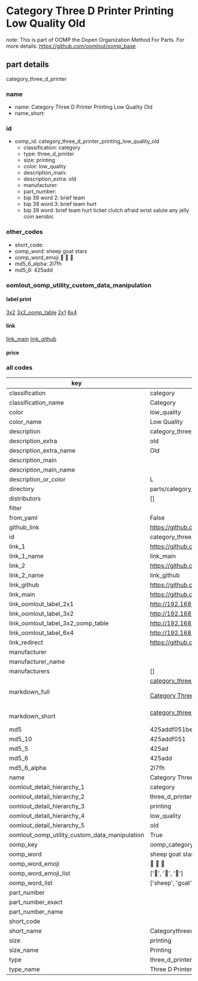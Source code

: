 # Category Three D Printer Printing Low Quality Old  

note: This is part of OOMP the Oopen Organization Method For Parts. For more details: https://github.com/oomlout/oomp_base

##  part details
  



category_three_d_printer



### name
* name: Category Three D Printer Printing Low Quality Old
* name_short: 
### id
* oomp_id: category_three_d_printer_printing_low_quality_old
  * classification: category
  * type: three_d_printer
  * size: printing
  * color: low_quality
  * description_main: 
  * description_extra: old
  * manufacturer: 
  * part_number: 
  * bip 39 word 2: brief team
  * bip 39 word 3: brief team hurt
  * bip 39 word: brief team hurt ticket clutch afraid wrist salute any jelly coin aerobic

### other_codes
* short_code: 
* oomp_word: sheep goat stars
* oomp_word_emoji :sheep: :goat: :stars:
* md5_6_alpha: 2l7fh
* md5_6: 425add






### oomlout_oomp_utility_custom_data_manipulation
#### label print
[3x2](http://192.168.1.245:1112/?label=oomp%202l7fh)
[3x2_oomp_table](http://192.168.1.108:1112/?label=oomp%202l7fh)
[2x1](http://192.168.1.242:1112/?label=oomp%202l7fh)
[6x4](http://192.168.1.55:1112/?label=oomp%202l7fh)    

#### link

[link_main](https://github.com/oomlout/oomlout_oomp_version_1_messy/tree/main/parts/category_three_d_printer_printing_low_quality_old) [link_github](https://github.com/oomlout/oomlout_oomp_version_1_messy/tree/main/parts/category_three_d_printer_printing_low_quality_old)                             

#### price







### all codes 
| key | value |  
| --- | --- |  
| classification | category |  
| classification_name | Category |  
| color | low_quality |  
| color_name | Low Quality |  
| description | category_three_d_printer |  
| description_extra | old |  
| description_extra_name | Old |  
| description_main |  |  
| description_main_name |  |  
| description_or_color | L  |  
| directory | parts/category_three_d_printer_printing_low_quality_old |  
| distributors | [] |  
| filter |  |  
| from_yaml | False |  
| github_link | https://github.com/oomlout/oomlout_oomp_part_src/tree/main/parts/category_three_d_printer_printing_low_quality_old |  
| id | category_three_d_printer_printing_low_quality_old |  
| link_1 | https://github.com/oomlout/oomlout_oomp_version_1_messy/tree/main/parts/category_three_d_printer_printing_low_quality_old |  
| link_1_name | link_main |  
| link_2 | https://github.com/oomlout/oomlout_oomp_version_1_messy/tree/main/parts/category_three_d_printer_printing_low_quality_old |  
| link_2_name | link_github |  
| link_github | https://github.com/oomlout/oomlout_oomp_version_1_messy/tree/main/parts/category_three_d_printer_printing_low_quality_old |  
| link_main | https://github.com/oomlout/oomlout_oomp_version_1_messy/tree/main/parts/category_three_d_printer_printing_low_quality_old |  
| link_oomlout_label_2x1 | http://192.168.1.242:1112/?label=oomp%202l7fh |  
| link_oomlout_label_3x2 | http://192.168.1.245:1112/?label=oomp%202l7fh |  
| link_oomlout_label_3x2_oomp_table | http://192.168.1.108:1112/?label=oomp%202l7fh |  
| link_oomlout_label_6x4 | http://192.168.1.55:1112/?label=oomp%202l7fh |  
| link_redirect | https://github.com/oomlout/oomlout_oomp_version_1_messy/tree/main/parts/category_three_d_printer_printing_low_quality_old |  
| manufacturer |  |  
| manufacturer_name |  |  
| manufacturers | [] |  
| markdown_full | [category_three_d_printer_printing_low_quality_old](none)<br>[](none)<br>[Category Three D Printer Printing Low Quality Old](none)<br><br> |  
| markdown_short | [category_three_d_printer_printing_low_quality_old](none)<br><br> |  
| md5 | 425addf051bedfcc12164e1adfb7a8df |  
| md5_10 | 425addf051 |  
| md5_5 | 425ad |  
| md5_6 | 425add |  
| md5_6_alpha | 2l7fh |  
| name | Category Three D Printer Printing Low Quality Old |  
| oomlout_detail_hierarchy_1 | category |  
| oomlout_detail_hierarchy_2 | three_d_printer |  
| oomlout_detail_hierarchy_3 | printing |  
| oomlout_detail_hierarchy_4 | low_quality |  
| oomlout_detail_hierarchy_5 | old |  
| oomlout_oomp_utility_custom_data_manipulation | True |  
| oomp_key | oomp_category_three_d_printer_printing_low_quality_old |  
| oomp_word | sheep goat stars |  
| oomp_word_emoji | :sheep: :goat: :stars: |  
| oomp_word_emoji_list | [':sheep:', ':goat:', ':stars:'] |  
| oomp_word_list | ['sheep', 'goat', 'stars'] |  
| part_number |  |  
| part_number_exact |  |  
| part_number_name |  |  
| short_code |  |  
| short_name | Categorythreedprinter |  
| size | printing |  
| size_name | Printing |  
| type | three_d_printer |  
| type_name | Three D Printer |  
